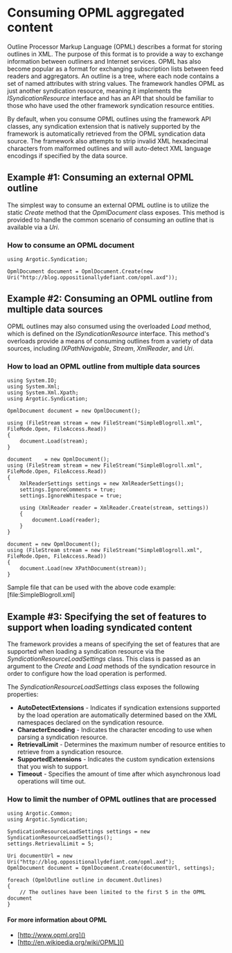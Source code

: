 # Consuming OPML aggregated content

Outline Processor Markup Language (OPML) describes a format for storing outlines in XML. The purpose of this format is to provide a way to exchange information between outliners and Internet services. OPML has also become popular as a format for exchanging subscription lists between feed readers and aggregators. An outline is a tree, where each node contains a set of named attributes with string values. The framework handles OPML as just another syndication resource, meaning it implements the _ISyndicationResource_ interface and has an API that should be familiar to those who have used the other framework syndication resource entities.

By default, when you consume OPML outlines using the framework API classes, any syndication extension that is natively supported by the framework is automatically retrieved from the OPML syndication data source. The framework also attempts to strip invalid XML hexadecimal characters from malformed outlines and will auto-detect XML language encodings if specified by the data source.

## Example #1: Consuming an external OPML outline

The simplest way to consume an external OPML outline is to utilize the static *Create* method that the _OpmlDocument_ class exposes. This method is provided to handle the common scenario of consuming an outline that is available via a _Uri_.

### How to consume an OPML document


	using Argotic.Syndication;
	
	OpmlDocument document = OpmlDocument.Create(new Uri("http://blog.oppositionallydefiant.com/opml.axd"));


## Example #2: Consuming an OPML outline from multiple data sources

OPML outlines may also consumed using the overloaded *Load* method, which is defined on the _ISyndicationResource_ interface. This method's overloads provide a means of consuming outlines from a variety of data sources, including _IXPathNavigable_, _Stream_, _XmlReader_, and _Uri_.

### How to load an OPML outline from multiple data sources

	using System.IO;
	using System.Xml;
	using System.Xml.Xpath;
	using Argotic.Syndication;
	
	OpmlDocument document = new OpmlDocument();
	
	using (FileStream stream = new FileStream("SimpleBlogroll.xml", FileMode.Open, FileAccess.Read))
	{
	    document.Load(stream);
	}
	
	document    = new OpmlDocument();
	using (FileStream stream = new FileStream("SimpleBlogroll.xml", FileMode.Open, FileAccess.Read))
	{
	    XmlReaderSettings settings = new XmlReaderSettings();
	    settings.IgnoreComments = true;
	    settings.IgnoreWhitespace = true;
	
	    using (XmlReader reader = XmlReader.Create(stream, settings))
	    {
	        document.Load(reader);
	    }
	}
	
	document = new OpmlDocument();
	using (FileStream stream = new FileStream("SimpleBlogroll.xml", FileMode.Open, FileAccess.Read))
	{
	    document.Load(new XPathDocument(stream));
	}

Sample file that can be used with the above code example: [file:SimpleBlogroll.xml]

## Example #3: Specifying the set of features to support when loading syndicated content

The framework provides a means of specifying the set of features that are supported when loading a syndication resource via the _SyndicationResourceLoadSettings_ class. This class is passed as an argument to the *Create* and *Load* methods of the syndication resource in order to configure how the load operation is performed.

The _SyndicationResourceLoadSettings_ class exposes the following properties:

- **AutoDetectExtensions** - Indicates if syndication extensions supported by the load operation are automatically determined based on the XML namespaces declared on the syndication resource.
- **CharacterEncoding** - Indicates the character encoding to use when parsing a syndication resource.
- **RetrievalLimit** - Determines the maximum number of resource entities to retrieve from a syndication resource.
- **SupportedExtensions** - Indicates the custom syndication extensions that you wish to support.
- **Timeout** - Specifies the amount of time after which asynchronous load operations will time out.

### How to limit the number of OPML outlines that are processed

	using Argotic.Common;
	using Argotic.Syndication;
	
	SyndicationResourceLoadSettings settings = new SyndicationResourceLoadSettings();
	settings.RetrievalLimit = 5;
	
	Uri documentUrl = new Uri("http://blog.oppositionallydefiant.com/opml.axd");
	OpmlDocument document = OpmlDocument.Create(documentUrl, settings);
	
	foreach (OpmlOutline outline in document.Outlines)
	{
	    // The outlines have been limited to the first 5 in the OPML document
	}

#### For more information about OPML
- [http://www.opml.org]()
- [http://en.wikipedia.org/wiki/OPML]()